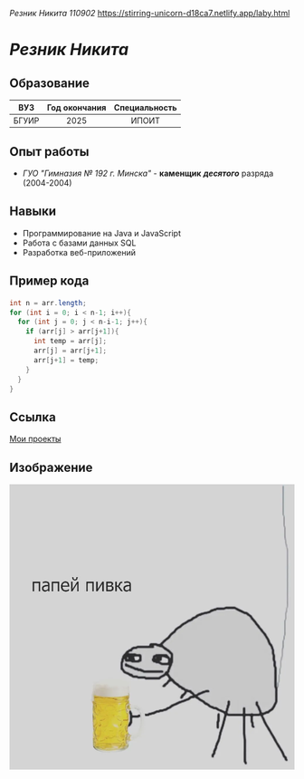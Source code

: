 *Резник Никита 110902*
https://stirring-unicorn-d18ca7.netlify.app/laby.html

# ***Резник Никита***

## Образование
|  ВУЗ  | Год окончания | Специальность |
| ----- | :-----------: | :-----------: |
| БГУИР | 2025          | ИПОИТ         |

## Опыт работы
- *ГУО "Гимназия № 192 г. Минска"* - **каменщик** ***десятого*** разряда (2004-2004)

## Навыки
- Программирование на Java и JavaScript
- Работа с базами данных SQL
- Разработка веб-приложений

## Пример кода
```java
int n = arr.length;
for (int i = 0; i < n-1; i++){
  for (int j = 0; j < n-i-1; j++){
    if (arr[j] > arr[j+1]){
      int temp = arr[j];
      arr[j] = arr[j+1];
      arr[j+1] = temp;
    }
  }
}
```

## Ссылка
[Мои проекты](https://stirring-unicorn-d18ca7.netlify.app/laby.html)

## Изображение
![Картинка](https://github.com/Abyss7000/EVT-PIIS/blob/main/EVT/112212.webp)
